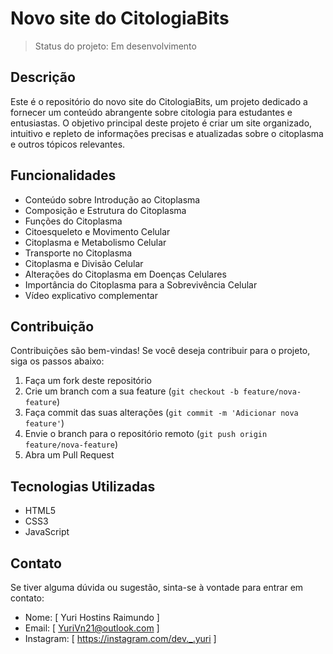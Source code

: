 # Novo site do CitologiaBits

<!-- ![Status do Projeto](https://img.shields.io/badge/status-em%20desenvolvimento-brightgreen) -->
> Status do projeto: Em desenvolvimento

## Descrição

Este é o repositório do novo site do CitologiaBits, um projeto dedicado a fornecer um conteúdo abrangente sobre citologia para estudantes e entusiastas. O objetivo principal deste projeto é criar um site organizado, intuitivo e repleto de informações precisas e atualizadas sobre o citoplasma e outros tópicos relevantes.

## Funcionalidades

- Conteúdo sobre Introdução ao Citoplasma
- Composição e Estrutura do Citoplasma
- Funções do Citoplasma
- Citoesqueleto e Movimento Celular
- Citoplasma e Metabolismo Celular
- Transporte no Citoplasma
- Citoplasma e Divisão Celular
- Alterações do Citoplasma em Doenças Celulares
- Importância do Citoplasma para a Sobrevivência Celular
- Vídeo explicativo complementar

## Contribuição

Contribuições são bem-vindas! Se você deseja contribuir para o projeto, siga os passos abaixo:

1. Faça um fork deste repositório
2. Crie um branch com a sua feature (`git checkout -b feature/nova-feature`)
3. Faça commit das suas alterações (`git commit -m 'Adicionar nova feature'`)
4. Envie o branch para o repositório remoto (`git push origin feature/nova-feature`)
5. Abra um Pull Request

## Tecnologias Utilizadas

- HTML5
- CSS3
- JavaScript

## Contato

Se tiver alguma dúvida ou sugestão, sinta-se à vontade para entrar em contato:

- Nome: [ Yuri Hostins Raimundo ]
- Email: [ YuriVn21@outlook.com ]
- Instagram: [ https://instagram.com/dev._.yuri ]
<!-- - Website: [ https://citologiabits.netlify.app ] -->

